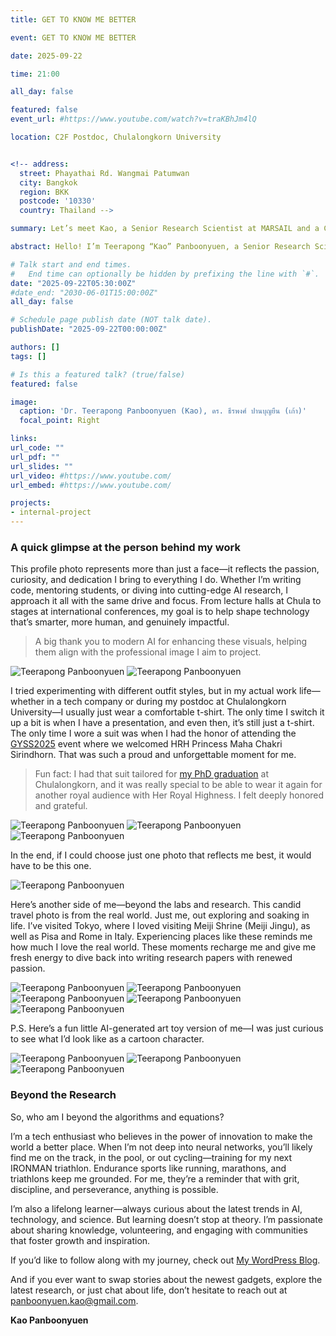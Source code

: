 ```yaml
---
title: GET TO KNOW ME BETTER

event: GET TO KNOW ME BETTER

date: 2025-09-22

time: 21:00

all_day: false

featured: false
event_url: #https://www.youtube.com/watch?v=traKBhJm4lQ

location: C2F Postdoc, Chulalongkorn University


<!-- address:
  street: Phayathai Rd. Wangmai Patumwan
  city: Bangkok
  region: BKK
  postcode: '10330'
  country: Thailand -->

summary: Let’s meet Kao, a Senior Research Scientist at MARSAIL and a C2F High-Potential Postdoc at Chulalongkorn University. Since earning his Ph.D. in 2020, he’s been pushing the limits of AI—using transformers to unlock new insights from satellite images and geospatial data. By combining deep learning with smart optimization, Kao tackles some of the toughest challenges in remote sensing. Beyond his research, he’s passionate about inspiring and mentoring the next generation of AI innovators.

abstract: Hello! I’m Teerapong “Kao” Panboonyuen, a Senior Research Scientist at MARSAIL and a Postdoctoral Fellow at Chulalongkorn University, where I explore the intersection of rigorous mathematical foundations and transformative AI applications. I hold a Ph.D. in Computer Engineering with a strong focus on optimization theory, statistical learning, and deep neural architectures. My research bridges Vision Transformers, self-attention mechanisms, GANs, and stochastic processes, with a strong emphasis on remote sensing, geospatial analytics, and real-world predictive systems. I am particularly passionate about advancing long-range dependency modeling, inductive biases, and efficiency trade-offs, ensuring that models are not only accurate in controlled settings but also scalable and robust in real-world deployments. In teaching and mentorship, I emphasize transformer architectures, attention heads, positional encoding, and efficiency-aware optimization techniques, empowering students to apply advanced theory to impactful applications. My work spans OCR, computer vision for insurance technology, semantic segmentation in remote sensing, and generative modeling, all grounded in practical AI system design. I believe the future of AI lies in merging mathematical precision with creativity and real-world adaptability—from optimizing Transformers and refining generative models to developing predictive systems that address environmental, geospatial, and industrial challenges. My mission is simple to create AI that matters.

# Talk start and end times.
#   End time can optionally be hidden by prefixing the line with `#`.
date: "2025-09-22T05:30:00Z"
#date_end: "2030-06-01T15:00:00Z"
all_day: false

# Schedule page publish date (NOT talk date).
publishDate: "2025-09-22T00:00:00Z"

authors: []
tags: []

# Is this a featured talk? (true/false)
featured: false

image:
  caption: 'Dr. Teerapong Panboonyuen (Kao), ดร. ธีรพงศ์ ปานบุญยืน (เก้า)'
  focal_point: Right

links:
url_code: ""
url_pdf: ""
url_slides: ""
url_video: #https://www.youtube.com/
url_embed: #https://www.youtube.com/

projects:
- internal-project
---
```


### A quick glimpse at the person behind my work

This profile photo represents more than just a face—it reflects the passion, curiosity, and dedication I bring to everything I do. Whether I’m writing code, mentoring students, or diving into cutting-edge AI research, I approach it all with the same drive and focus. From lecture halls at Chula to stages at international conferences, my goal is to help shape technology that’s smarter, more human, and genuinely impactful.

> A big thank you to modern AI for enhancing these visuals, helping them align with the professional image I aim to project.

![Teerapong Panboonyuen](panboonyuen_profile_pic_01.png)
![Teerapong Panboonyuen](panboonyuen_profile_pic_03.png)
<!-- ![Teerapong Panboonyuen](panboonyuen_profile_pic_05.png) -->
<!-- ![Teerapong Panboonyuen](panboonyuen_profile_pic_07.png) -->

I tried experimenting with different outfit styles, but in my actual work life—whether in a tech company or during my postdoc at Chulalongkorn University—I usually just wear a comfortable t-shirt. The only time I switch it up a bit is when I have a presentation, and even then, it’s still just a t-shirt. The only time I wore a suit was when I had the honor of attending the [GYSS2025](https://kaopanboonyuen.github.io/blog/2025-01-11-where-science-meets-inspiration/) event where we welcomed HRH Princess Maha Chakri Sirindhorn. That was such a proud and unforgettable moment for me.

> Fun fact: I had that suit tailored for [my PhD graduation](https://kaopanboonyuen.github.io/talk/ph.d.-thesis-defense/) at Chulalongkorn, and it was really special to be able to wear it again for another royal audience with Her Royal Highness. I felt deeply honored and grateful.

![Teerapong Panboonyuen](panboonyuen_profile_pic_11.png)
![Teerapong Panboonyuen](panboonyuen_profile_pic_13.png)
![Teerapong Panboonyuen](panboonyuen_profile_pic_15.png)

In the end, if I could choose just one photo that reflects me best, it would have to be this one.

![Teerapong Panboonyuen](panboonyuen_profile_pic_19.png)

Here’s another side of me—beyond the labs and research. This candid travel photo is from the real world. Just me, out exploring and soaking in life. I’ve visited Tokyo, where I loved visiting Meiji Shrine (Meiji Jingu), as well as Pisa and Rome in Italy. Experiencing places like these reminds me how much I love the real world. These moments recharge me and give me fresh energy to dive back into writing research papers with renewed passion.

![Teerapong Panboonyuen](kao_japan_2020/KAO_PANBOONYUEN_JP20_02.jpg)
![Teerapong Panboonyuen](KAO_PANBOONYUEN_ITA.jpg)
![Teerapong Panboonyuen](KAO_PANBOONYUEN_ITA_02.jpg)
![Teerapong Panboonyuen](panboonyuen_img01.jpg)
![Teerapong Panboonyuen](panboonyuen_img02.png)

P.S. Here’s a fun little AI-generated art toy version of me—I was just curious to see what I’d look like as a cartoon character.

![Teerapong Panboonyuen](panboonyuen_art_toy_01.png)
![Teerapong Panboonyuen](panboonyuen_art_toy_06.png)
![Teerapong Panboonyuen](panboonyuen_art_toy_09.png)
<!-- ![Teerapong Panboonyuen](panboonyuen_art_toy_08.png) -->
<!-- ![Teerapong Panboonyuen](panboonyuen_art_toy_09.png) -->
<!-- ![Teerapong Panboonyuen](panboonyuen_art_toy_10.png)
<!-- ![Teerapong Panboonyuen](panboonyuen_art_toy_11.png) -->
<!-- ![Teerapong Panboonyuen](panboonyuen_art_toy_12.png) -->
<!-- ![Teerapong Panboonyuen](panboonyuen_art_toy_07.png) -->
<!-- ![Teerapong Panboonyuen](panboonyuen_art_toy_04.png)
![Teerapong Panboonyuen](panboonyuen_art_toy_02.png)
![Teerapong Panboonyuen](panboonyuen_art_toy_03.png)
![Teerapong Panboonyuen](panboonyuen_art_toy_05.png) -->

### Beyond the Research

So, who am I beyond the algorithms and equations?

I’m a tech enthusiast who believes in the power of innovation to make the world a better place. When I’m not deep into neural networks, you’ll likely find me on the track, in the pool, or out cycling—training for my next IRONMAN triathlon. Endurance sports like running, marathons, and triathlons keep me grounded. For me, they’re a reminder that with grit, discipline, and perseverance, anything is possible.

I’m also a lifelong learner—always curious about the latest trends in AI, technology, and science. But learning doesn’t stop at theory. I’m passionate about sharing knowledge, volunteering, and engaging with communities that foster growth and inspiration.

If you’d like to follow along with my journey, check out [My WordPress Blog](https://kaopanboonyuen.wordpress.com/).  

And if you ever want to swap stories about the newest gadgets, explore the latest research, or just chat about life, don’t hesitate to reach out at [panboonyuen.kao@gmail.com](mailto:panboonyuen.kao@gmail.com).  

**Kao Panboonyuen**